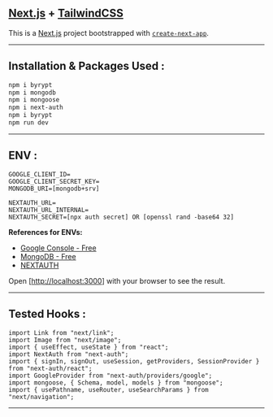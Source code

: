 ## [Next.js](https://nextjs.org/learn/react-foundations/what-is-react-and-nextjs) + [TailwindCSS](https://tailwindcss.com/docs/installation/using-postcss)

This is a [Next.js](https://nextjs.org) project bootstrapped with [`create-next-app`](https://github.com/vercel/next.js/tree/canary/packages/create-next-app).


****
## Installation & Packages Used :
````bash
npm i byrypt
npm i mongodb
npm i mongoose
npm i next-auth
npm i byrypt
npm run dev
````
****
## ENV :
```env
GOOGLE_CLIENT_ID=
GOOGLE_CLIENT_SECRET_KEY=
MONGODB_URI=[mongodb+srv]

NEXTAUTH_URL=
NEXTAUTH_URL_INTERNAL=
NEXTAUTH_SECRET=[npx auth secret] OR [openssl rand -base64 32]
```
**References for ENVs:**
- [Google Console - Free](https://console.cloud.google.com/)
- [MongoDB - Free](https://cloud.mongodb.com)
- [NEXTAUTH](https://next-auth.js.org/configuration/options#environment-variables)

Open [[http://localhost:3000](http://localhost:3000)] with your browser to see the result.
****
## Tested Hooks :
````
import Link from "next/link";
import Image from "next/image";
import { useEffect, useState } from "react";
import NextAuth from "next-auth";
import { signIn, signOut, useSession, getProviders, SessionProvider } from "next-auth/react";
import GoogleProvider from "next-auth/providers/google";
import mongoose, { Schema, model, models } from "mongoose";
import { usePathname, useRouter, useSearchParams } from "next/navigation";
````
****